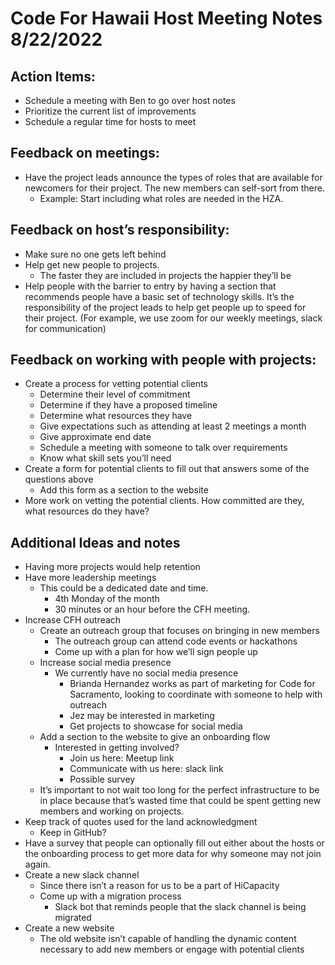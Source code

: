 # Code For Hawaii Host Meeting Notes 8/22/2022

## Action Items:

- Schedule a meeting with Ben to go over host notes
- Prioritize the current list of improvements
- Schedule a regular time for hosts to meet

## Feedback on meetings:

- Have the project leads announce the types of roles that are available for newcomers for their project. The new members can self-sort from there.
    - Example: Start including what roles are needed in the HZA.

## Feedback on host’s responsibility:

- Make sure no one gets left behind
- Help get new people to projects.
    - The faster they are included in projects the happier they’ll be
- Help people with the barrier to entry by having a section that recommends people have a basic set of technology skills. It’s the responsibility of the project leads to help get people up to speed for their project. (For example, we use zoom for our weekly meetings, slack for communication)

## Feedback on working with people with projects:

- Create a process for vetting potential clients
    - Determine their level of commitment
    - Determine if they have a proposed timeline
    - Determine what resources they have
    - Give expectations such as attending at least 2 meetings a month
    - Give approximate end date
    - Schedule a meeting with someone to talk over requirements
    - Know what skill sets you’ll need
- Create a form for potential clients to fill out that answers some of the questions above
    - Add this form as a section to the website
- More work on vetting the potential clients. How committed are they, what resources do they have?

## Additional Ideas and notes

- Having more projects would help retention
- Have more leadership meetings
    - This could be a dedicated date and time.
        - 4th Monday of the month
        - 30 minutes or an hour before the CFH meeting.
- Increase CFH outreach
    - Create an outreach group that focuses on bringing in new members
        - The outreach group can attend code events or hackathons
        - Come up with a plan for how we’ll sign people up
    - Increase social media presence
        - We currently have no social media presence
            - Brianda Hernandez works as part of marketing for Code for Sacramento, looking to coordinate with someone to help with outreach
            - Jez may be interested in marketing
            - Get projects to showcase for social media
    - Add a section to the website to give an onboarding flow
        - Interested in getting involved?
            - Join us here:  Meetup link
            - Communicate with us here: slack link
            - Possible survey
    - It’s important to not wait too long for the perfect infrastructure to be in place because that’s wasted time that could be spent getting new members and working on projects.
- Keep track of quotes used for the land acknowledgment
    - Keep in GitHub?
- Have a survey that people can optionally fill out either about the hosts or the onboarding process to get more data for why someone may not join again.
- Create a new slack channel
    - Since there isn’t a reason for us to be a part of HiCapacity
    - Come up with a migration process
        - Slack bot that reminds people that the slack channel is being migrated
- Create a new website
    - The old website isn’t capable of handling the dynamic content necessary to add new members or engage with potential clients